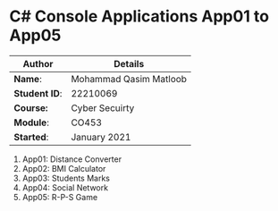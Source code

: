 # C# Console Applications App01 to App05
| Author | Details |
| ---- | ---- |
**Name**: | Mohammad Qasim Matloob   |
**Student ID**: | 22210069 |
**Course:** | Cyber Secuirty  |
**Module**: | CO453     |
**Started**: | January 2021 |    

1. App01: Distance Converter
2. App02: BMI Calculator
3. App03: Students Marks
4. App04: Social Network
5. App05: R-P-S Game
